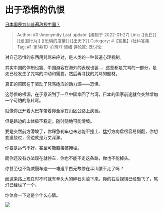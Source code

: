 # 出于恐惧的仇恨
[日本国民为何普遍敌视中国？](https://www.zhihu.com/question/483315896/answer/2097997740)

> Author: #0-Anonymity
> Last update: [编辑于 2022-01-27]
> Link: [[仇日]] [[爱国行为]] [[恐惧的度量]] [[王天下]]
> Category: #【答集】/社科答集
> Tag: #1-家族/1D-心理/1-情绪
> 评论区:
> 泛讨论:

对自己恐惧的东西用咒骂来应对，是人类的一种普遍心理机制。

其实中国的体制也罢、中国游客在海外的表现也罢……这些都是咒骂的一部分，是先已经发生了咒骂的冲动和需要，然后再寻找的咒骂的题材。

真正的原因在于驱动了咒骂适应的动力源——恐惧。

这恐惧的根源，在于意识到了一旦中国拿回了台湾，日本的国家前途就会突然增加一个可怕的急转弯。

就像你正开着大巴车带着你全家在山区公路上疾驰。

但是路边的山体极不稳定，随时随地可能滑坡。

要是突然前方滑坡了，你踩急刹车也未必能不撞上、猛打方向盘很容易侧翻，你想变道绕过，旁边就是万丈深渊。

你要是运气不好，甚至可能直接被掩埋。

而你还没有办法现在就停车，你也不能不走这条路，你也不能掉头。

你甚至也不能减慢车速——难道平白无故停在半山腰不走了吗？

而这条路上现在时不时就有拳头大的碎石头滚下来。你的右后视镜已经砸飞了，尾灯已经烂了一个。

你体会一下这是个什么心情。

![](https://pic2.zhimg.com/50/v2-a351cb274cddf9da79b1b0baa8aff14c_720w.jpg?source=1940ef5c)
